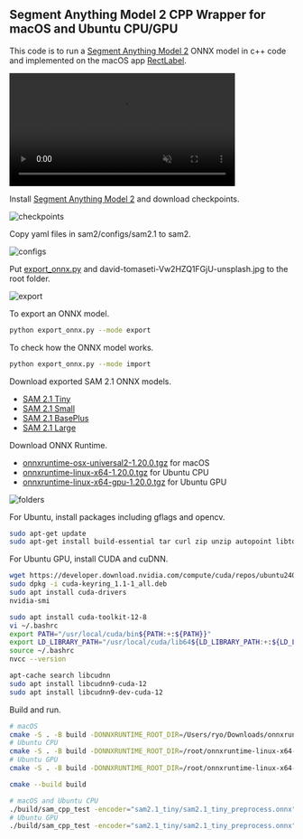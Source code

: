 ## Segment Anything Model 2 CPP Wrapper for macOS and Ubuntu CPU/GPU

This code is to run a [Segment Anything Model 2](https://github.com/facebookresearch/sam2) ONNX model in c++ code and implemented on the macOS app [RectLabel](https://rectlabel.com).

<video src="https://github.com/user-attachments/assets/812776c3-bfad-4f80-99e1-6141b21c024b" controls="controls" muted="muted" class="width-fit" style="max-height:640px; min-height: 200px"></video>

Install [Segment Anything Model 2](https://github.com/facebookresearch/sam2) and download checkpoints.

![checkpoints](https://github.com/user-attachments/assets/f57c57a3-f689-466e-b883-8d8caf931d11)

Copy yaml files in sam2/configs/sam2.1 to sam2.

![configs](https://github.com/user-attachments/assets/39827d2f-76ba-4904-bc59-9e0716af6cda)

Put [export_onnx.py](https://github.com/ryouchinsa/sam-cpp-macos/blob/master/export_onnx.py) and david-tomaseti-Vw2HZQ1FGjU-unsplash.jpg to the root folder.

![export](https://github.com/user-attachments/assets/0fc7dcce-8f38-403b-b84e-bb38fea0eeca)

To export an ONNX model.

```bash
python export_onnx.py --mode export
```

To check how the ONNX model works.

```bash
python export_onnx.py --mode import
```

Download exported SAM 2.1 ONNX models.
- [SAM 2.1 Tiny](https://huggingface.co/rectlabel/segment-anything-onnx-models/resolve/main/sam2.1_tiny.zip)
- [SAM 2.1 Small](https://huggingface.co/rectlabel/segment-anything-onnx-models/resolve/main/sam2.1_small.zip)
- [SAM 2.1 BasePlus](https://huggingface.co/rectlabel/segment-anything-onnx-models/resolve/main/sam2.1_base_plus.zip)
- [SAM 2.1 Large](https://huggingface.co/rectlabel/segment-anything-onnx-models/resolve/main/sam2.1_large.zip)

Download ONNX Runtime.
- [onnxruntime-osx-universal2-1.20.0.tgz](https://github.com/microsoft/onnxruntime/releases/download/v1.20.0/onnxruntime-osx-universal2-1.20.0.tgz) for macOS
- [onnxruntime-linux-x64-1.20.0.tgz](https://github.com/microsoft/onnxruntime/releases/download/v1.20.0/onnxruntime-linux-x64-1.20.0.tgz) for Ubuntu CPU
- [onnxruntime-linux-x64-gpu-1.20.0.tgz](https://github.com/microsoft/onnxruntime/releases/download/v1.20.0/onnxruntime-linux-x64-gpu-1.20.0.tgz) for Ubuntu GPU

![folders](https://github.com/user-attachments/assets/fb0d3bbf-d5e9-4cee-8b9b-7c7a5c5af573)

For Ubuntu, install packages including gflags and opencv.
```bash
sudo apt-get update
sudo apt-get install build-essential tar curl zip unzip autopoint libtool bison libx11-dev libxft-dev libxext-dev libxrandr-dev libxi-dev libxcursor-dev libxdamage-dev libxinerama-dev libxtst-dev cmake libgflags-dev libopencv-dev python3-dev
```

For Ubuntu GPU, install CUDA and cuDNN.
```bash
wget https://developer.download.nvidia.com/compute/cuda/repos/ubuntu2404/x86_64/cuda-keyring_1.1-1_all.deb
sudo dpkg -i cuda-keyring_1.1-1_all.deb
sudo apt install cuda-drivers
nvidia-smi

sudo apt install cuda-toolkit-12-8
vi ~/.bashrc
export PATH="/usr/local/cuda/bin${PATH:+:${PATH}}"
export LD_LIBRARY_PATH="/usr/local/cuda/lib64${LD_LIBRARY_PATH:+:${LD_LIBRARY_PATH}}"
source ~/.bashrc
nvcc --version

apt-cache search libcudnn
sudo apt install libcudnn9-cuda-12
sudo apt install libcudnn9-dev-cuda-12
```

Build and run.

```bash
# macOS
cmake -S . -B build -DONNXRUNTIME_ROOT_DIR=/Users/ryo/Downloads/onnxruntime-osx-universal2-1.20.0
# Ubuntu CPU
cmake -S . -B build -DONNXRUNTIME_ROOT_DIR=/root/onnxruntime-linux-x64-1.20.0
# Ubuntu GPU
cmake -S . -B build -DONNXRUNTIME_ROOT_DIR=/root/onnxruntime-linux-x64-gpu-1.20.0

cmake --build build

# macOS and Ubuntu CPU
./build/sam_cpp_test -encoder="sam2.1_tiny/sam2.1_tiny_preprocess.onnx" -decoder="sam2.1_tiny/sam2.1_tiny.onnx" -image="david-tomaseti-Vw2HZQ1FGjU-unsplash.jpg" -device="cpu"
# Ubuntu GPU
./build/sam_cpp_test -encoder="sam2.1_tiny/sam2.1_tiny_preprocess.onnx" -decoder="sam2.1_tiny/sam2.1_tiny.onnx" -image="david-tomaseti-Vw2HZQ1FGjU-unsplash.jpg" -device="cuda:0"
```
